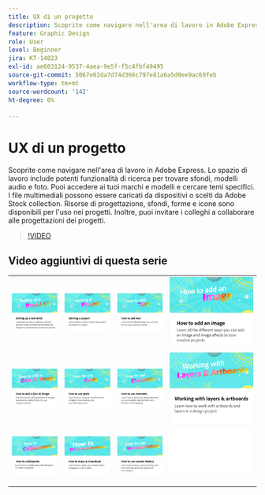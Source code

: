 ```yaml
---
title: UX di un progetto
description: Scoprite come navigare nell'area di lavoro in Adobe Express
feature: Graphic Design
role: User
level: Beginner
jira: KT-14823
exl-id: ae603124-9537-4aea-9e5f-f5c4fbf49495
source-git-commit: 5067e02da7d74d366c797e81a6a5d0ee9ac69feb
workflow-type: tm+mt
source-wordcount: '142'
ht-degree: 0%

---
```


# UX di un progetto

Scoprite come navigare nell&#39;area di lavoro in Adobe Express. Lo spazio di lavoro include potenti funzionalità di ricerca per trovare sfondi, modelli audio e foto. Puoi accedere ai tuoi marchi e modelli e cercare temi specifici. I file multimediali possono essere caricati da dispositivi o scelti da Adobe Stock collection. Risorse di progettazione, sfondi, forme e icone sono disponibili per l&#39;uso nei progetti. Inoltre, puoi invitare i colleghi a collaborare alle progettazioni dei progetti.

>[!VIDEO](https://video.tv.adobe.com/v/3426932?quality=12&learn=on&hidetitle=true)

## Video aggiuntivi di questa serie

<table style="table-layout:fixed">
<tr>
 <td>
      <a href="brand.md">
         <img alt="Configurazione di un kit del marchio" src="assets/brand.png" />
      </a>
  </td>
   <td>
      <a href="new-project.md">
         <img alt="Avvio di un progetto" src="assets/starting-a-project.png" />
      </a>
  </td>
   <td>
      <a href="text-effects.md">
         <img alt="Come aggiungere del testo" src="assets/text-effects.png" />
      </a>
  </td>
   <td>
      <a href="image-effects.md">
         <img alt="Come aggiungere un’immagine" src="assets/image-effects.png" />
      </a>
  </td>
</tr>
<tr>
   <td>
      <a href="add-gen-ai-image.md">
         <img alt="Come aggiungere un’immagine Gen AI" src="assets/gen-ai-image.png" />
      </a>
  </td>
   <td>
      <a href="grids.md">
         <img alt="Come utilizzare le griglie" src="assets/grids.png" />
      </a>
  </td>
   <td>
         <a href="add-design-assets.md">
            <img alt="Come utilizzare gli elementi" src="assets/design-assets.png" />
         </a>
   </td>
    <td>
         <a href="layers.md">
            <img alt="Utilizzo di livelli e tavole da disegno" src="assets/layers.png" />
         </a>
   </td>
</tr>
<tr>
    <td>
   <a href="collaborate.md">
      <img alt="Come collaborare" src="assets/collaborate.png" />
   </a>
   </td>
   <td>
   <a href="share.md">
      <img alt="Come condividere e scaricare" src="assets/share.png" />
   </a>
   </td>
   <td>
   <a href="version-history.md">
      <img alt="Come utilizzare la cronologia delle versioni" src="assets/version-history.png" />
   </a>
   </td>
    <td>
      <img alt="Spaziatore" src="../assets/Whitespacer.png" />
      <div>
      <br>
   </td>
</tr>
</table>
